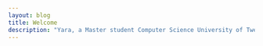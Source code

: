 ```yaml
---
layout: blog
title: Welcome
description: "Yara, a Master student Computer Science University of Twente"
---
```


